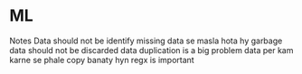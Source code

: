 # ML
Notes
Data should not be identify 
missing data se masla hota hy 
garbage data should not be discarded
data duplication is a big problem
data per kam karne se phale copy banaty hyn
regx is important
